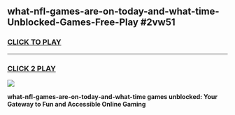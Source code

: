 
## what-nfl-games-are-on-today-and-what-time-Unblocked-Games-Free-Play #2vw51
<h3>
<a href="https://us.freeplayer.one?title=what-nfl-games-are-on-today-and-what-time&ref=9M">CLICK TO PLAY</a></h3>
<hr>

<h3>
<a href="https://us.freeplayer.one?title=what-nfl-games-are-on-today-and-what-time&ref=9M">CLICK 2 PLAY</a>
  
</h3>

<a href="https://us.freeplayer.one?title=what-nfl-games-are-on-today-and-what-time&ref=9M"><img src="https://clearcache.store/games.png"></a>


**what-nfl-games-are-on-today-and-what-time games unblocked: Your Gateway to Fun and Accessible Online Gaming**
